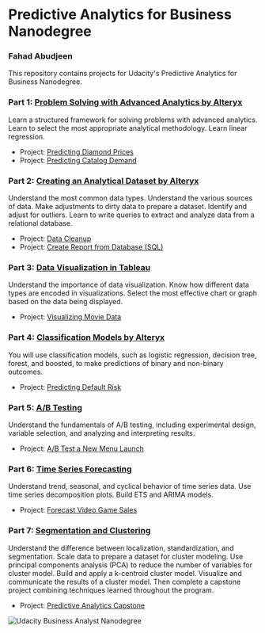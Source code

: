 # Predictive Analytics for Business Nanodegree

### Fahad Abudjeen

This repository contains projects for Udacity's Predictive Analytics for Business Nanodegree.

### Part 1: [Problem Solving with Advanced Analytics by Alteryx](https://www.udacity.com/course/problem-solving-with-advanced-analytics--ud976)
Learn a structured framework for solving problems with advanced analytics. Learn to select the most appropriate analytical methodology. Learn linear regression.

- Project: [Predicting Diamond Prices](https://github.com/kaishengteh/Business-Analyst-Nanodegree/blob/master/1-Problem-Solving-with-Advanced-Analytics/1.1-Predicting-Diamond-Price.ipynb)
- Project: [Predicting Catalog Demand](https://github.com/kaishengteh/Business-Analyst-Nanodegree/blob/master/1-Problem-Solving-with-Advanced-Analytics/1.2-Predicting-Catalog-Demand.ipynb)

### Part 2: [Creating an Analytical Dataset by Alteryx](https://www.udacity.com/course/creating-an-analytical-dataset--ud977)
Understand the most common data types. Understand the various sources of data. Make adjustments to dirty data to prepare a dataset. Identify and adjust for outliers. Learn to write queries to extract and analyze data from a relational database.

- Project: [Data Cleanup](https://github.com/kaishengteh/Business-Analyst-Nanodegree/blob/master/2-Creating-an-Analytical-Dataset/2.1-Data-Cleanup.ipynb)
- Project: [Create Report from Database (SQL)](https://github.com/kaishengteh/Business-Analyst-Nanodegree/blob/master/2-Creating-an-Analytical-Dataset/2.2-Create-Report-from-Database.ipynb)

### Part 3: [Data Visualization in Tableau](https://www.udacity.com/course/data-visualization-in-tableau--ud1006)
Understand the importance of data visualization. Know how different data types are encoded in visualizations. Select the most effective chart or graph based on the data being displayed.

- Project: [Visualizing Movie Data](https://github.com/kaishengteh/Business-Analyst-Nanodegree/blob/master/3-Data-Visualization-in-Tableau/3.1-Visualize-Movie-Data.ipynb)

### Part 4: [Classification Models by Alteryx](https://www.udacity.com/course/classification-models--ud978)
You will use classification models, such as logistic regression, decision tree, forest, and boosted, to make predictions of binary and non-binary outcomes.

- Project: [Predicting Default Risk](https://github.com/kaishengteh/Business-Analyst-Nanodegree/blob/master/4-Classification-Models/4.1-Predicting-Default-Risk.ipynb)

### Part 5: [A/B Testing](https://www.udacity.com/course/ab-testing--ud979)
Understand the fundamentals of A/B testing, including experimental design, variable selection, and analyzing and interpreting results.

- Project: [A/B Test a New Menu Launch](https://github.com/kaishengteh/Business-Analyst-Nanodegree/blob/master/5-AB-Testing/5.1-AB-Test-a-New-Menu-Launch.ipynb)

### Part 6: [Time Series Forecasting](https://www.udacity.com/course/time-series-forecasting--ud980)
Understand trend, seasonal, and cyclical behavior of time series data. Use time series decomposition plots. Build ETS and ARIMA models.

- Project: [Forecast Video Game Sales](https://github.com/kaishengteh/Business-Analyst-Nanodegree/blob/master/6-Time-Series-Forecasting/6.1-Forecast-Video-Game-Sales.ipynb)

### Part 7: [Segmentation and Clustering](https://www.udacity.com/course/segmentation-and-clustering--ud981)
Understand the difference between localization, standardization, and segmentation. Scale data to prepare a dataset for cluster modeling. Use principal components analysis (PCA) to reduce the number of variables for cluster model. Build and apply a k-centroid cluster model. Visualize and communicate the results of a cluster model.
Then complete a capstone project combining techniques learned throughout the program.

- Project: [Predictive Analytics Capstone](https://github.com/kaishengteh/Business-Analyst-Nanodegree/blob/master/7-Segmentation-and-Clustering/7.1-Combining-Predictive-Techniques.ipynb)

![Udacity Business Analyst Nanodegree](https://user-images.githubusercontent.com/14093302/34906846-7368e8d0-f8b0-11e7-9b8a-44c468d7a61b.jpg)


